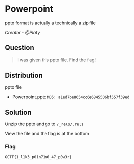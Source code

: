 # Powerpoint
pptx format is actually a technically a zip file

<i>Creator - @Platy</i>

## Question
>I was given this pptx file. Find the flag!

## Distribution
pptx file
- Powerpoint.pptx `MD5: a1ed7be8654cc6e6845506bf557f39ed`

## Solution
Unzip the pptx and go to `/_rels/.rels`

View the file and the flag is at the bottom

### Flag
`GCTF{1_l1k3_p01n71n6_47_p0w3r}`
